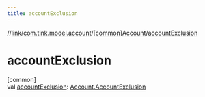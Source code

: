 ```yaml
---
title: accountExclusion
---
```

//[link](../../../index.html)/[com.tink.model.account](../index.html)/[[common]Account](index.html)/[accountExclusion](account-exclusion.html)



# accountExclusion



[common]\
val [accountExclusion](account-exclusion.html): [Account.AccountExclusion](-account-exclusion/index.html)




